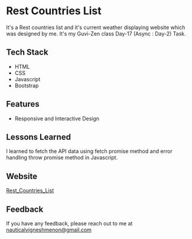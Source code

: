 
# Rest Countries List

It's a Rest countries list and it's current weather displaying website which was designed by me. It's my Guvi-Zen class Day-17 (Async : Day-2) Task.

## Tech Stack

- HTML
- CSS
- Javascript
- Bootstrap

## Features

- Responsive and Interactive Design

## Lessons Learned

I learned to fetch the API data using fetch promise method and error handling throw promise method in Javascript.


## Website

[Rest_Countries_List](https://restcountrieskeydatas.netlify.app/)




## Feedback

If you have any feedback, please reach out to me at nauticalvigneshmenon@gmail.com
